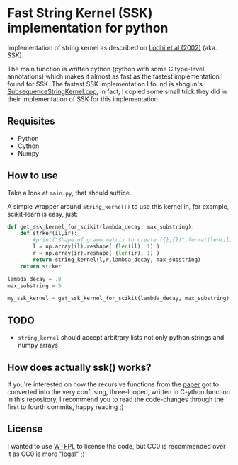 # Fast String Kernel (SSK) implementation for python #

Implementation of string kernel as described on [Lodhi et al (2002)][paper] (aka. SSK).

[paper]: http://jmlr.csail.mit.edu/papers/volume2/lodhi02a/lodhi02a.pdf

The main function is written cython (python with some C type-level annotations) which
makes it almost as fast as the fastest implementation I found for SSK. The fastest
SSK implementation I found is shogun's [SubsequenceStringKernel.cpp][shogunimp], in fact,
I copied some small trick they did in their implementation of SSK for this implementation.

[shogunimp]: https://github.com/shogun-toolbox/shogun/blob/b1cf826876093c3b26346116c28bd077e4db6b0c/src/shogun/kernel/string/SubsequenceStringKernel.cpp#L87

## Requisites ##

- Python
- Cython
- Numpy

## How to use ##

Take a look at `main.py`, that should suffice.

A simple wrapper around `string_kernel()` to use this kernel in, for example, scikit-learn
is easy, just:

```python
def get_ssk_kernel_for_scikit(lambda_decay, max_substring):
    def strker(il,ir):
        #print("Shape of gramm matrix to create ({},{})".format(len(il), len(ir)))
        l = np.array(il).reshape( (len(il), 1) )
        r = np.array(ir).reshape( (len(ir), 1) )
        return string_kernel(l,r,lambda_decay, max_substring)
    return strker

lambda_decay = .8
max_substring = 5

my_ssk_kernel = get_ssk_kernel_for_scikit(lambda_decay, max_substring)
```

## TODO ##

* `string_kernel` should accept arbitrary lists not only python strings and numpy arrays

## How does actually ssk() works? ##

If you're interested on how the recursive functions from the [paper][] got to converted
into the very confusing, three-looped, written in C-ython function in this repository, I
recommend you to read the code-changes through the first to fourth commits, happy reading
;)

## License ##

I wanted to use [WTFPL](http://www.wtfpl.net/) to license the code, but CC0 is recommended
over it as CC0 is [more][fsfwtfpl] ["legal"][fsfunlicense] ;)

[fsfwtfpl]: https://www.gnu.org/licenses/license-list.html#WTFPL
[fsfunlicense]: https://www.gnu.org/licenses/license-list.html#Unlicense
